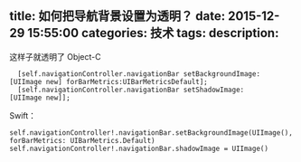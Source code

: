title: 如何把导航背景设置为透明？
date: 2015-12-29 15:55:00
categories: 技术
tags: 
description:
---
这样子就透明了
Object-C

	  [self.navigationController.navigationBar setBackgroundImage:[UIImage new] forBarMetrics:UIBarMetricsDefault];
	  [self.navigationController.navigationBar setShadowImage:[UIImage new]];
	


Swift：

	self.navigationController!.navigationBar.setBackgroundImage(UIImage(), forBarMetrics: UIBarMetrics.Default)
	self.navigationController!.navigationBar.shadowImage = UIImage()


